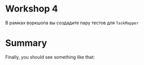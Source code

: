 # Workshop 4

В рамках воркшопа вы создадите пару тестов для `TaskMapper`


# Summary

Finally, you should see something like that:

```kotlin
```
